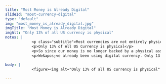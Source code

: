 ```yaml
--- 
title: "Most Money is Already Digital"
slideId: "most-currency-digital"
type: "default"
img: "most_money_is_already_digital.jpg"
imgTitle: "Most Money is Already Digital"
imgAlt: "Only 13% of all US currency is physical"
notes: | 
            <p class="subtitle">Most currencies are not entirely physical and are already represented digitally.</p>
            <p>Only 13% of All US Currency is physical</p>
            <p>So since our money is no longer backed by a physical asset, is it really different than digital currency? </p>
            <p>We&apos;ve already been using digital currency. Only 13 percent of all USD are represented with a physical note, the rest is just represented digitally in centralized ledgers controlled by banks. This is not endemic to the United States. Many fiat currencies are not backed by physical assets. The value has no physical representation, they are just numbers on a ledger&#x2026;.Sound familiar? </p>
        
body: | 
            <figure><img alt="Only 13% of all US currency is physical" src="assets/img/most_money_is_already_digital.jpg" title="Most Money is Already Digital"></figure>
        
---
```

